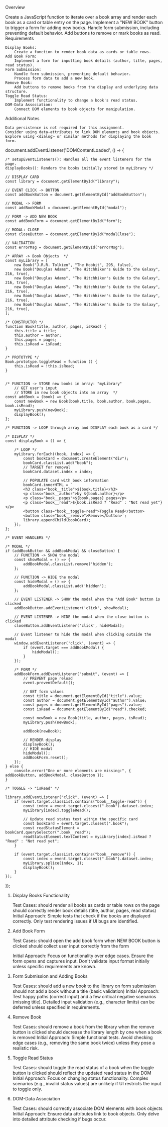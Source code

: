 Overview

Create a JavaScript function to iterate over a book array and render each book as a card or table entry on the page. Implement a "NEW BOOK" button to trigger a form for adding new books. Handle form submission, including preventing default behavior. Add buttons to remove or mark books as read.
Requirements

    Display Books:
        Create a function to render book data as cards or table rows.
    Add Book Form:
        Implement a form for inputting book details (author, title, pages, read status).
    Form Submission:
        Handle form submission, preventing default behavior.
        Process form data to add a new book.
    Remove Book:
        Add buttons to remove books from the display and underlying data structure.
    Toggle Read Status:
        Implement functionality to change a book's read status.
    DOM-Data Association:
        Connect DOM elements to book objects for manipulation.

Additional Notes

    Data persistence is not required for this assignment.
    Consider using data-attributes to link DOM elements and book objects.
    Explore using <dialog> or similar methods for displaying the book form.

document.addEventListener('DOMContentLoaded', () => {

    /* setupEventListeners(): Handles all the event listeners for the page.
    displayBooks(): Renders the books initially stored in myLibrary */

    // DISPLAY CARD
    const library = document.getElementById("library");

    // EVENT CLICK -> BUTTON
    const addBookButton = document.getElementById("addBookButton");

    // MODAL -> FORM
    const addBookModal = document.getElementById("modal");

    // FORM -> ADD NEW BOOK
    const addBookForm = document.getElementById("form");

    // MODAL: CLOSE
    const closeButton = document.getElementById("modalClose");

    // VALIDATION
    const errorMsg = document.getElementById("errorMsg");

    /* ARRAY -> Book Objects  */
    const myLibrary = [
        new Book("J.R.R. Tolkien", "The Hobbit", 295, false),
        new Book("Douglas Adams", "The Hitchhiker's Guide to the Galaxy", 216, true),
        new Book("Douglas Adams", "The Hitchhiker's Guide to the Galaxy", 216, true),
        new Book("Douglas Adams", "The Hitchhiker's Guide to the Galaxy", 216, true),
        new Book("Douglas Adams", "The Hitchhiker's Guide to the Galaxy", 216, true),
        new Book("Douglas Adams", "The Hitchhiker's Guide to the Galaxy", 216, true),
    ];

    /* CONSTRUCTOR */
    function Book(title, author, pages, isRead) {
        this.title = title;
        this.author = author;
        this.pages = pages;
        this.isRead = isRead;
    }

    /* PROTOTYPE */
    Book.prototype.toggleRead = function () {
        this.isRead = !this.isRead;
    }


    /* FUNCTION -> STORE new books in array: "myLibrary"
        // GET user's input
        // STORE in new book objects into an array  */
    const addBook = (book) => {
        const newBook = new Book(book.title, book.author, book.pages, book.isRead);
        myLibrary.push(newBook);
        displayBook();
    };

    /* FUNCTION -> LOOP through array and DISPLAY each book as a card */

    /* DISPLAY */
    const displayBook = () => {

        /* LOOP */
        myLibrary.forEach((book, index) => {
            const bookCard = document.createElement("div");
            bookCard.classList.add("book");
            // TARGET for removal
            bookCard.dataset.index = index;

            // POPULATE card with book information
            bookCard.innerHTML = `
            <h3 class="book__title">${book.title}</h3>
            <p class="book__author">by ${book.author}</p>
            <p class="book__pages">${book.pages} pages</p>
            <p class="book__read">${book.isRead ? "Read" : "Not read yet"}</p>
            <button class="book__toggle-read">Toggle Read</button>
            <button class="book__remove">Remove</button>`;
            library.appendChild(bookCard);
        });
    };

    /* EVENT HANDLERS */

    /* MODAL */
    if (addBookButton && addBookModal && closeButton) {
        // FUNCTION -> SHOW the modal
        const showModal = () => {
            addBookModal.classList.remove('hidden');
        };

        // FUNCTION -> HIDE the modal
        const hideModal = () => {
            addBookModal.classList.add('hidden');
        };

        // EVENT LISTENER -> SHOW the modal when the "Add Book" button is clicked
        addBookButton.addEventListener('click', showModal);

        // EVENT LISTENER -> HIDE the modal when the close button is clicked
        closeButton.addEventListener('click', hideModal);

        // Event listener to hide the modal when clicking outside the modal
        window.addEventListener('click', (event) => {
            if (event.target === addBookModal) {
                hideModal();
            }
        });

        /* FORM */
        addBookForm.addEventListener("submit", (event) => {
            // PREVENT page reload
            event.preventDefault();

            // GET form values
            const title = document.getElementById("title").value;
            const author = document.getElementById("author").value;
            const pages = document.getElementById("pages").value;
            const isRead = document.getElementById("read").checked;

            const newBook = new Book(title, author, pages, isRead);
            myLibrary.push(newBook);

            addBook(newBook);

            // RENDER display
            displayBook();
            // HIDE modal
            hideModal();
            addBookForm.reset();
        });
    } else {
        console.error("One or more elements are missing:", { addBookButton, addBookModal, closeButton });
    }

    /* TOGGLE -> "isRead" */

    library.addEventListener("click", (event) => {
        if (event.target.classList.contains("book__toggle-read")) {
            const index = event.target.closest(".book").dataset.index;
            myLibrary[index].toggleRead();

            // Update read status text within the specific card
            const bookCard = event.target.closest(".book");
            const readStatusElement = bookCard.querySelector(".book__read");
            readStatusElement.textContent = myLibrary[index].isRead ? "Read" : "Not read yet";
        }

        if (event.target.classList.contains("book__remove")) {
            const index = event.target.closest(".book").dataset.index;
            myLibrary.splice(index, 1);
            displayBook();
        }
    });

});

1. Display Books Functionality

   Test Cases:
   should render all books as cards or table rows on the page
   should correctly render book details (title, author, pages, read status)
   Initial Approach: Simple tests that check if the books are displayed correctly. Only test rendering issues if UI bugs are identified.

2. Add Book Form

   Test Cases:
   should open the add book form when NEW BOOK button is clicked
   should collect user input correctly from the form

   Initial Approach: Focus on functionality over edge cases. Ensure the form opens and captures input. Don't validate input format initially unless specific requirements are known.

3. Form Submission and Adding Books

   Test Cases:
   should add a new book to the library on form submission
   should not add a book without a title (basic validation)
   Initial Approach: Test happy paths (correct input) and a few critical negative scenarios (missing title). Detailed input validation (e.g., character limits) can be deferred unless specified in requirements.

4. Remove Book

   Test Cases:
   should remove a book from the library when the remove button is clicked
   should decrease the library length by one when a book is removed
   Initial Approach: Simple functional tests. Avoid checking edge cases (e.g., removing the same book twice) unless they pose a realistic risk.

5. Toggle Read Status

   Test Cases:
   should toggle the read status of a book when the toggle button is clicked
   should reflect the updated read status in the DOM
   Initial Approach: Focus on changing status functionality. Complex scenarios (e.g., invalid status values) are unlikely if UI restricts the input to toggle only.

6. DOM-Data Association

   Test Cases:
   should correctly associate DOM elements with book objects
   Initial Approach: Ensure data attributes link to book objects. Only delve into detailed attribute checking if bugs occur.

